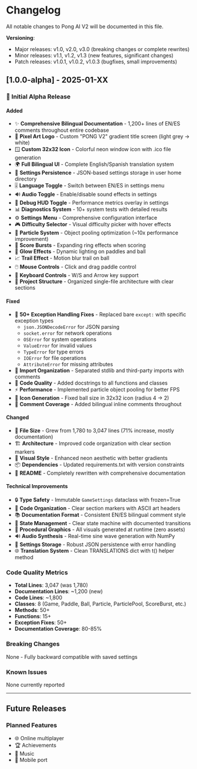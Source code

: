 # Changelog

All notable changes to Pong AI V2 will be documented in this file.

**Versioning**: 
- Major releases: v1.0, v2.0, v3.0 (breaking changes or complete rewrites)
- Minor releases: v1.1, v1.2, v1.3 (new features, significant changes)
- Patch releases: v1.0.1, v1.0.2, v1.0.3 (bugfixes, small improvements)

## [1.0.0-alpha] - 2025-01-XX

### 🎉 Initial Alpha Release

#### Added
- ✨ **Comprehensive Bilingual Documentation** - 1,200+ lines of EN/ES comments throughout entire codebase
- 🎨 **Pixel Art Logo** - Custom "PONG V2" gradient title screen (light grey → white)
- 🪟 **Custom 32x32 Icon** - Colorful neon window icon with .ico file generation
- 🌍 **Full Bilingual UI** - Complete English/Spanish translation system
- 💾 **Settings Persistence** - JSON-based settings storage in user home directory
- 🎚️ **Language Toggle** - Switch between EN/ES in settings menu
- 🔊 **Audio Toggle** - Enable/disable sound effects in settings
- 🐛 **Debug HUD Toggle** - Performance metrics overlay in settings
- 📊 **Diagnostics System** - 10+ system tests with detailed results
- ⚙️ **Settings Menu** - Comprehensive configuration interface
- 🎮 **Difficulty Selector** - Visual difficulty picker with hover effects
- 💫 **Particle System** - Object pooling optimization (~10x performance improvement)
- 🌟 **Score Bursts** - Expanding ring effects when scoring
- 🎨 **Glow Effects** - Dynamic lighting on paddles and ball
- 📈 **Trail Effect** - Motion blur trail on ball
- 🖱️ **Mouse Controls** - Click and drag paddle control
- 🎹 **Keyboard Controls** - W/S and Arrow key support
- 📁 **Project Structure** - Organized single-file architecture with clear sections

#### Fixed
- 🐛 **50+ Exception Handling Fixes** - Replaced bare `except:` with specific exception types
  - `json.JSONDecodeError` for JSON parsing
  - `socket.error` for network operations
  - `OSError` for system operations
  - `ValueError` for invalid values
  - `TypeError` for type errors
  - `IOError` for file operations
  - `AttributeError` for missing attributes
- 🔧 **Import Organization** - Separated stdlib and third-party imports with comments
- 📝 **Code Quality** - Added docstrings to all functions and classes
- ⚡ **Performance** - Implemented particle object pooling for better FPS
- 🎨 **Icon Generation** - Fixed ball size in 32x32 icon (radius 4 → 2)
- 💬 **Comment Coverage** - Added bilingual inline comments throughout

#### Changed
- 📏 **File Size** - Grew from 1,780 to 3,047 lines (71% increase, mostly documentation)
- 🏗️ **Architecture** - Improved code organization with clear section markers
- 🎨 **Visual Style** - Enhanced neon aesthetic with better gradients
- 📦 **Dependencies** - Updated requirements.txt with version constraints
- 📖 **README** - Completely rewritten with comprehensive documentation

#### Technical Improvements
- 🔒 **Type Safety** - Immutable `GameSettings` dataclass with frozen=True
- 🎯 **Code Organization** - Clear section markers with ASCII art headers
- 📚 **Documentation Format** - Consistent EN/ES bilingual comment style
- 🔄 **State Management** - Clear state machine with documented transitions
- 🎨 **Procedural Graphics** - All visuals generated at runtime (zero assets)
- 🔊 **Audio Synthesis** - Real-time sine wave generation with NumPy
- 💾 **Settings Storage** - Robust JSON persistence with error handling
- 🌐 **Translation System** - Clean TRANSLATIONS dict with t() helper method

### Code Quality Metrics
- **Total Lines**: 3,047 (was 1,780)
- **Documentation Lines**: ~1,200 (new)
- **Code Lines**: ~1,800
- **Classes**: 8 (Game, Paddle, Ball, Particle, ParticlePool, ScoreBurst, etc.)
- **Methods**: 50+
- **Functions**: 15+
- **Exception Fixes**: 50+
- **Documentation Coverage**: 80-85%

### Breaking Changes
None - Fully backward compatible with saved settings

### Known Issues
None currently reported

---

## Future Releases

### Planned Features
- 🌐 Online multiplayer
- 🏆 Achievements
- 🎵 Music
- 📱 Mobile port
